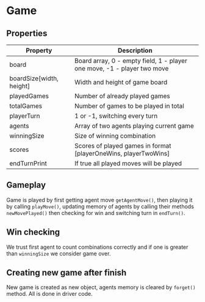 # Game

## Properties
| Property | Description |
| -------- | ----------- |
| board   | Board array, 0 - empty field, 1 - player one move, -1 - player two move |
| boardSize[width, height]   | Width and height of game board |
| playedGames   | Number of already played games |
| totalGames   | Number of games to be played in total |
| playerTurn   | 1 or -1, switching every turn |     
| agents   | Array of two agents playing current game |
| winningSize   | Size of winning combination |
| scores   | Scores of played games in format [playerOneWins, playerTwoWins] |
| endTurnPrint   | If true all played moves will be played |

## Gameplay
Game is played by first getting agent move `getAgentMove()`,  then playing it by calling `playMove()`, updating memory of agents by calling their methods `newMovePlayed()` then checking for win and switching turn in `endTurn()`.

## Win checking
We trust first agent to count combinations correctly and if one is greater than `winningSize` we consider game over.

## Creating new game after finish
New game is created as new object, agents memory is cleared by `forget()` method. All is done in driver code.


